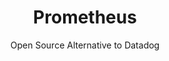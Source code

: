 ---
 title: Prometheus
 subtitle: Open Source Alternative to Datadog
 description: The Prometheus monitoring system and time series database.
 image: https://cdn.prod.website-files.com/6220c55c69733896bb8a4724/63f5bec8ba129ea8719c1eee_XbWYemaXEyjn6VXWHvE3UNL-oOjQk1uniWHPkC-wWAM.png
 image-alt: prometheus-logo
 license: Apache 2.0
 tags: ["db","tools"]
 type: Database
 github: https://github.com/prometheus/prometheus
 link:  https://prometheus.io/
 description2: Prometheus.io offers an open-source monitoring system built for the cloud-native world. It excels at collecting metrics – data points that track a system's health – from various sources and storing them efficiently.  Prometheus allows you to analyze this data using a powerful query language and visualize it through built-in tools or integrations with dashboards like Grafana. This lets you gain valuable insights into your system's performance and quickly identify any issues that might arise.
---